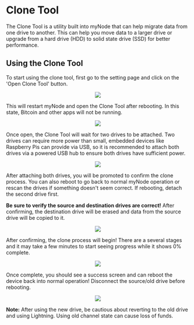 # Clone Tool

The Clone Tool is a utility built into myNode that can help migrate data from one drive to another. This can help you move data to a larger drive or upgrade from a hard drive (HDD) to solid state drive (SSD) for better performance. 

## Using the Clone Tool

To start using the clone tool, first go to the setting page and click on the 'Open Clone Tool' button.

<center>
  <figure>
    <img src="/images/advanced/clone_tool_1.png">
  </figure>
</center>

This will restart myNode and open the Clone Tool after rebooting. In this state, Bitcoin and other apps will not be running.

<center>
  <figure>
    <img src="/images/advanced/clone_tool_2.png">
  </figure>
</center>

Once open, the Clone Tool will wait for two drives to be attached. Two drives can require more power than small, embedded devices like Raspberry Pis can provide via USB, so it is recommended to attach both drives via a powered USB hub to ensure both drives have sufficient power.

<center>
  <figure>
    <img src="/images/advanced/clone_tool_3.png">
  </figure>
</center>

After attaching both drives, you will be promoted to confirm the clone process. You can also reboot to go back to normal myNode operation or rescan the drives if something doesn't seem correct. If rebooting, detach the second drive first.

**Be sure to verify the source and destination drives are correct!** After confirming, the destination drive will be erased and data from the source drive will be copied to it.

<center>
  <figure>
    <img src="/images/advanced/clone_tool_4.png">
  </figure>
</center>

After confirming, the clone process will begin! There are a several stages and it may take a few minutes to start seeing progress while it shows 0% complete.

<center>
  <figure>
    <img src="/images/advanced/clone_tool_5.png">
  </figure>
</center>

Once complete, you should see a success screen and can reboot the device back into normal operation! Disconnect the source/old drive before rebooting.

<center>
  <figure>
    <img src="/images/advanced/clone_tool_6.png">
  </figure>
</center>

**Note:** After using the new drive, be cautious about reverting to the old drive and using Lightning. Using old channel state can cause loss of funds.
